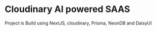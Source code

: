 # Cloudinary AI powered SAAS

Project is Build using NextJS, cloudinary, Prisma, NeonDB and DaisyUI
